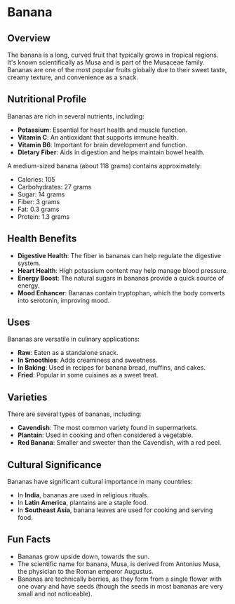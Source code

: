 # Banana

## Overview
The banana is a long, curved fruit that typically grows in tropical regions. It's known scientifically as Musa and is part of the Musaceae family. Bananas are one of the most popular fruits globally due to their sweet taste, creamy texture, and convenience as a snack.

## Nutritional Profile
Bananas are rich in several nutrients, including:
- **Potassium**: Essential for heart health and muscle function.
- **Vitamin C**: An antioxidant that supports immune health.
- **Vitamin B6**: Important for brain development and function.
- **Dietary Fiber**: Aids in digestion and helps maintain bowel health.

A medium-sized banana (about 118 grams) contains approximately:
- Calories: 105
- Carbohydrates: 27 grams
- Sugar: 14 grams
- Fiber: 3 grams
- Fat: 0.3 grams
- Protein: 1.3 grams

## Health Benefits
- **Digestive Health**: The fiber in bananas can help regulate the digestive system.
- **Heart Health**: High potassium content may help manage blood pressure.
- **Energy Boost**: The natural sugars in bananas provide a quick source of energy.
- **Mood Enhancer**: Bananas contain tryptophan, which the body converts into serotonin, improving mood.

## Uses
Bananas are versatile in culinary applications:
- **Raw**: Eaten as a standalone snack.
- **In Smoothies**: Adds creaminess and sweetness.
- **In Baking**: Used in recipes for banana bread, muffins, and cakes.
- **Fried**: Popular in some cuisines as a sweet treat.

## Varieties
There are several types of bananas, including:
- **Cavendish**: The most common variety found in supermarkets.
- **Plantain**: Used in cooking and often considered a vegetable.
- **Red Banana**: Smaller and sweeter than the Cavendish, with a red peel.

## Cultural Significance
Bananas have significant cultural importance in many countries:
- In **India**, bananas are used in religious rituals.
- In **Latin America**, plantains are a staple food.
- In **Southeast Asia**, banana leaves are used for cooking and serving food.

## Fun Facts
- Bananas grow upside down, towards the sun.
- The scientific name for banana, Musa, is derived from Antonius Musa, the physician to the Roman emperor Augustus.
- Bananas are technically berries, as they form from a single flower with one ovary and have seeds (though the seeds in most bananas are very small and not noticeable).

